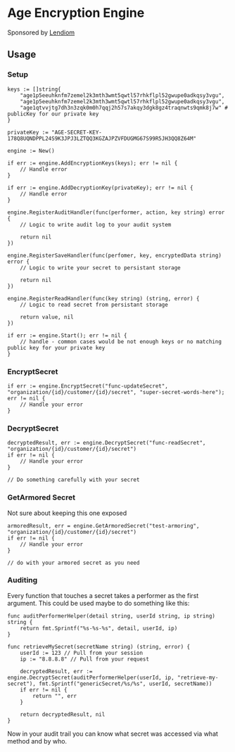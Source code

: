 # Age Encryption Engine

Sponsored by [Lendiom](https://lendiom.com)

## Usage

### Setup
```
keys := []string{
    "age1p5eeuhknfm7zemel2k3mth3wmt5qwtl57rhkflpl52gwupe0adkqsy3vgu",
    "age1p5eeuhknfm7zemel2k3mth3wmt5qwtl57rhkflpl52gwupe0adkqsy3vgu",
    "age1qtvvjtg7dh3n3zqk0m0h7qqj2h57s7akqy3dgk8gz4traqnwts9qmk8j7w" # publicKey for our private key
}

privateKey := "AGE-SECRET-KEY-178Q8UQNDPPL24S9K3JPJ3LZTQQ3KGZAJPZVFDUGMG67S99R5JH3QQ8Z64M"

engine := New()

if err := engine.AddEncryptionKeys(keys); err != nil {
    // Handle error
}

if err := engine.AddDecryptionKey(privateKey); err != nil {
    // Handle error
}

engine.RegisterAuditHandler(func(performer, action, key string) error {
    // Logic to write audit log to your audit system

    return nil
})

engine.RegisterSaveHandler(func(perfomer, key, encryptedData string) error {
    // Logic to write your secret to persistant storage

    return nil
})

engine.RegisterReadHandler(func(key string) (string, error) {
    // Logic to read secret from persistant storage

    return value, nil
})

if err := engine.Start(); err != nil {
    // handle - common cases would be not enough keys or no matching public key for your private key
}
```

### EncryptSecret

```
if err := engine.EncryptSecret("func-updateSecret", "organization/{id}/customer/{id}/secret", "super-secret-words-here"); err != nil {
    // Handle your error
}
```

### DecryptSecret

```
decryptedResult, err := engine.DecryptSecret("func-readSecret", "organization/{id}/customer/{id}/secret")
if err != nil {
    // Handle your error
}

// Do something carefully with your secret
```

### GetArmored Secret

Not sure about keeping this one exposed

```
armoredResult, err = engine.GetArmoredSecret("test-armoring", "organization/{id}/customer/{id}/secret")
if err != nil {
    // Handle your error
}

// do with your armored secret as you need
```

### Auditing
Every function that touches a secret takes a performer as the first argument. This could be used maybe to do something like this:

```
func auditPerformerHelper(detail string, userId string, ip string) string {
    return fmt.Sprintf("%s-%s-%s", detail, userId, ip)
}

func retrieveMySecret(secretName string) (string, error) {
    userId := 123 // Pull from your session
    ip := "8.8.8.8" // Pull from your request

    decryptedResult, err := engine.DecryptSecret(auditPerformerHelper(userId, ip, "retrieve-my-secret"), fmt.Sprintf("genericSecret/%s/%s", userId, secretName))
    if err != nil {
        return "", err
    }

    return decryptedResult, nil
}
```

Now in your audit trail you can know what secret was accessed via what method and by who.
